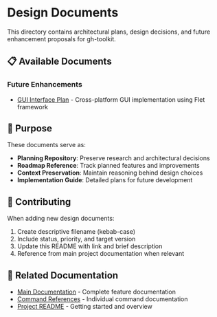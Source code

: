 # Design Documents

This directory contains architectural plans, design decisions, and future enhancement proposals for gh-toolkit.

## 📋 Available Documents

### Future Enhancements
- [GUI Interface Plan](gui-interface-plan.md) - Cross-platform GUI implementation using Flet framework

## 🎯 Purpose

These documents serve as:
- **Planning Repository**: Preserve research and architectural decisions
- **Roadmap Reference**: Track planned features and improvements  
- **Context Preservation**: Maintain reasoning behind design choices
- **Implementation Guide**: Detailed plans for future development

## 📝 Contributing

When adding new design documents:
1. Create descriptive filename (kebab-case)
2. Include status, priority, and target version
3. Update this README with link and brief description
4. Reference from main project documentation when relevant

## 🔗 Related Documentation

- [Main Documentation](../README.md) - Complete feature documentation
- [Command References](../) - Individual command documentation
- [Project README](../../README.md) - Getting started and overview